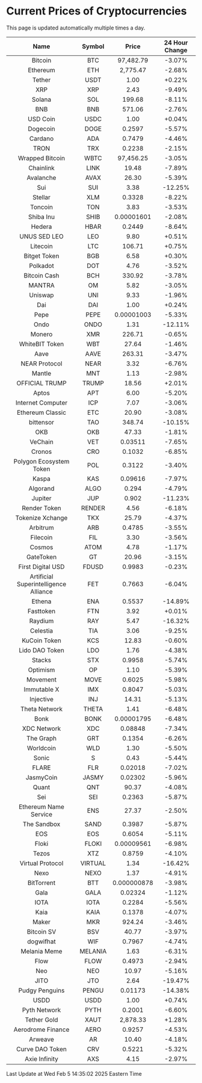 # Current Prices of Cryptocurrencies
This page is updated automatically multiple times a day.

| Name | Symbol | Price | 24 Hour Change |
| :---: |:---:| :---: | :---: |
| Bitcoin | BTC | 97,482.79 | -3.07% |
| Ethereum | ETH | 2,775.47 | -2.68% |
| Tether | USDT | 1.00 | +0.22% |
| XRP | XRP | 2.43 | -9.49% |
| Solana | SOL | 199.68 | -8.11% |
| BNB | BNB | 571.06 | -2.76% |
| USD Coin | USDC | 1.00 | +0.04% |
| Dogecoin | DOGE | 0.2597 | -5.57% |
| Cardano | ADA | 0.7479 | -4.46% |
| TRON | TRX | 0.2238 | -2.15% |
| Wrapped Bitcoin | WBTC | 97,456.25 | -3.05% |
| Chainlink | LINK | 19.48 | -7.89% |
| Avalanche | AVAX | 26.30 | -5.39% |
| Sui | SUI | 3.38 | -12.25% |
| Stellar | XLM | 0.3328 | -8.22% |
| Toncoin | TON | 3.83 | -3.53% |
| Shiba Inu | SHIB | 0.00001601 | -2.08% |
| Hedera | HBAR | 0.2449 | -8.64% |
| UNUS SED LEO | LEO | 9.80 | +0.51% |
| Litecoin | LTC | 106.71 | +0.75% |
| Bitget Token | BGB | 6.58 | +0.30% |
| Polkadot | DOT | 4.76 | -3.52% |
| Bitcoin Cash | BCH | 330.92 | -3.78% |
| MANTRA | OM | 5.82 | -3.05% |
| Uniswap | UNI | 9.33 | -1.96% |
| Dai | DAI | 1.00 | +0.24% |
| Pepe | PEPE | 0.00001003 | -5.33% |
| Ondo | ONDO | 1.31 | -12.11% |
| Monero | XMR | 226.71 | -0.65% |
| WhiteBIT Token | WBT | 27.64 | -1.46% |
| Aave | AAVE | 263.31 | -3.47% |
| NEAR Protocol | NEAR | 3.32 | -6.76% |
| Mantle | MNT | 1.13 | -2.98% |
| OFFICIAL TRUMP | TRUMP | 18.56 | +2.01% |
| Aptos | APT | 6.00 | -5.20% |
| Internet Computer | ICP | 7.07 | -3.06% |
| Ethereum Classic | ETC | 20.90 | -3.08% |
| bittensor | TAO | 348.74 | -10.15% |
| OKB | OKB | 47.33 | -1.81% |
| VeChain | VET | 0.03511 | -7.65% |
| Cronos | CRO | 0.1032 | -6.85% |
| Polygon Ecosystem Token | POL | 0.3122 | -3.40% |
| Kaspa | KAS | 0.09616 | -7.97% |
| Algorand | ALGO | 0.294 | -4.79% |
| Jupiter | JUP | 0.902 | -11.23% |
| Render Token | RENDER | 4.56 | -6.18% |
| Tokenize Xchange | TKX | 25.79 | -4.37% |
| Arbitrum | ARB | 0.4785 | -3.55% |
| Filecoin | FIL | 3.30 | -3.56% |
| Cosmos | ATOM | 4.78 | -1.17% |
| GateToken | GT | 20.96 | -3.15% |
| First Digital USD | FDUSD | 0.9983 | -0.23% |
| Artificial Superintelligence Alliance | FET | 0.7663 | -6.04% |
| Ethena | ENA | 0.5537 | -14.89% |
| Fasttoken | FTN | 3.92 | +0.01% |
| Raydium | RAY | 5.47 | -16.32% |
| Celestia | TIA | 3.06 | -9.25% |
| KuCoin Token | KCS | 12.83 | -0.60% |
| Lido DAO Token | LDO | 1.76 | -4.38% |
| Stacks | STX | 0.9958 | -5.74% |
| Optimism | OP | 1.10 | -5.39% |
| Movement | MOVE | 0.6025 | -5.98% |
| Immutable X | IMX | 0.8047 | -5.03% |
| Injective | INJ | 14.31 | -5.13% |
| Theta Network | THETA | 1.41 | -6.48% |
| Bonk | BONK | 0.00001795 | -6.48% |
| XDC Network | XDC | 0.08848 | -7.34% |
| The Graph | GRT | 0.1354 | -6.26% |
| Worldcoin | WLD | 1.30 | -5.50% |
| Sonic | S | 0.43 | -5.44% |
| FLARE | FLR | 0.02018 | -7.02% |
| JasmyCoin | JASMY | 0.02302 | -5.96% |
| Quant | QNT | 90.37 | -4.08% |
| Sei | SEI | 0.2363 | -5.87% |
| Ethereum Name Service | ENS | 27.37 | -2.50% |
| The Sandbox | SAND | 0.3987 | -5.87% |
| EOS | EOS | 0.6054 | -5.11% |
| Floki | FLOKI | 0.00009561 | -6.98% |
| Tezos | XTZ | 0.8759 | -4.10% |
| Virtual Protocol | VIRTUAL | 1.34 | -16.42% |
| Nexo | NEXO | 1.37 | -4.91% |
| BitTorrent | BTT | 0.000000878 | -3.98% |
| Gala | GALA | 0.02324 | -1.12% |
| IOTA | IOTA | 0.2284 | -5.56% |
| Kaia | KAIA | 0.1378 | -4.07% |
| Maker | MKR | 924.24 | -3.46% |
| Bitcoin SV | BSV | 40.77 | -3.97% |
| dogwifhat | WIF | 0.7967 | -4.74% |
| Melania Meme | MELANIA | 1.63 | -6.31% |
| Flow | FLOW | 0.4973 | -2.94% |
| Neo | NEO | 10.97 | -5.16% |
| JITO | JTO | 2.64 | -19.47% |
| Pudgy Penguins | PENGU | 0.01173 | -14.38% |
| USDD | USDD | 1.00 | +0.74% |
| Pyth Network | PYTH | 0.2001 | -6.60% |
| Tether Gold | XAUT | 2,878.33 | +1.28% |
| Aerodrome Finance | AERO | 0.9257 | -4.53% |
| Arweave | AR | 10.40 | -4.18% |
| Curve DAO Token | CRV | 0.5221 | -5.32% |
| Axie Infinity | AXS | 4.15 | -2.97% |

Last Update at Wed Feb  5 14:35:02 2025 Eastern Time